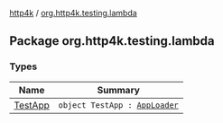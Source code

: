 [http4k](../index.md) / [org.http4k.testing.lambda](./index.md)

## Package org.http4k.testing.lambda

### Types

| Name | Summary |
|---|---|
| [TestApp](-test-app/index.md) | `object TestApp : `[`AppLoader`](../org.http4k.serverless/-app-loader.md) |

